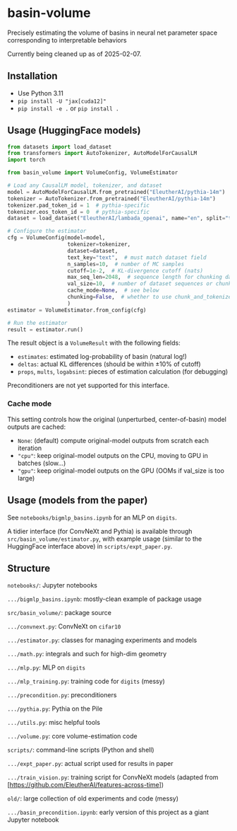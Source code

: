 # basin-volume
Precisely estimating the volume of basins in neural net parameter space corresponding to interpretable behaviors

Currently being cleaned up as of 2025-02-07.


## Installation

* Use Python 3.11
* `pip install -U "jax[cuda12]"`
* `pip install -e .` or `pip install .`


## Usage (HuggingFace models)

```python
from datasets import load_dataset
from transformers import AutoTokenizer, AutoModelForCausalLM
import torch

from basin_volume import VolumeConfig, VolumeEstimator

# Load any CausalLM model, tokenizer, and dataset
model = AutoModelForCausalLM.from_pretrained("EleutherAI/pythia-14m")
tokenizer = AutoTokenizer.from_pretrained("EleutherAI/pythia-14m")
tokenizer.pad_token_id = 1  # pythia-specific
tokenizer.eos_token_id = 0  # pythia-specific
dataset = load_dataset("EleutherAI/lambada_openai", name="en", split="test", trust_remote_code=True)

# Configure the estimator
cfg = VolumeConfig(model=model, 
                   tokenizer=tokenizer, 
                   dataset=dataset, 
                   text_key="text",  # must match dataset field
                   n_samples=10,  # number of MC samples
                   cutoff=1e-2,  # KL-divergence cutoff (nats)
                   max_seq_len=2048,  # sequence length for chunking dataset
                   val_size=10,  # number of dataset sequences or chunks to use. default (None) uses all.
                   cache_mode=None,  # see below
                   chunking=False,  # whether to use chunk_and_tokenize
                   )
estimator = VolumeEstimator.from_config(cfg)

# Run the estimator
result = estimator.run()
```

The result object is a `VolumeResult` with the following fields:

* `estimates`: estimated log-probability of basin (natural log!)
* `deltas`: actual KL differences (should be within ±10% of cutoff)
* `props`, `mults`, `logabsint`: pieces of estimation calculation (for debugging)

Preconditioners are not yet supported for this interface.


### Cache mode

This setting controls how the original (unperturbed, center-of-basin) model outputs are cached:
* `None`: (default) compute original-model outputs from scratch each iteration
* `"cpu"`: keep original-model outputs on the CPU, moving to GPU in batches (slow...)
* `"gpu"`: keep original-model outputs on the GPU (OOMs if val_size is too large)


## Usage (models from the paper)

See `notebooks/bigmlp_basins.ipynb` for an MLP on `digits`.

A tidier interface (for ConvNeXt and Pythia) is available through `src/basin_volume/estimator.py`, with example usage (similar to the HuggingFace interface above) in `scripts/expt_paper.py`.


## Structure

`notebooks/`: Jupyter notebooks

`.../bigmlp_basins.ipynb`: mostly-clean example of package usage

`src/basin_volume/`: package source

`.../convnext.py`: ConvNeXt on `cifar10`

`.../estimator.py`: classes for managing experiments and models

`.../math.py`: integrals and such for high-dim geometry

`.../mlp.py`: MLP on `digits`

`.../mlp_training.py`: training code for `digits` (messy)

`.../precondition.py`: preconditioners

`.../pythia.py`: Pythia on the Pile

`.../utils.py`: misc helpful tools

`.../volume.py`: core volume-estimation code

`scripts/`: command-line scripts (Python and shell)

`.../expt_paper.py`: actual script used for results in paper

`.../train_vision.py`: training script for ConvNeXt models (adapted from [https://github.com/EleutherAI/features-across-time])

`old/`: large collection of old experiments and code (messy)

`.../basin_precondition.ipynb`: early version of this project as a giant Jupyter notebook
